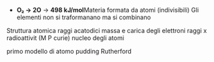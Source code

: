 - **O₂ → 2O** → **498 kJ/mol**Materia formata da atomi (indivisibili)
Gli elementi non si traformanano ma si combinano


Struttura atomica
raggi acatodici
massa e carica degli elettroni
raggi x
radioattivit (M P curie)
nucleo degli atomi

primo modello di atomo
pudding Rutherford

